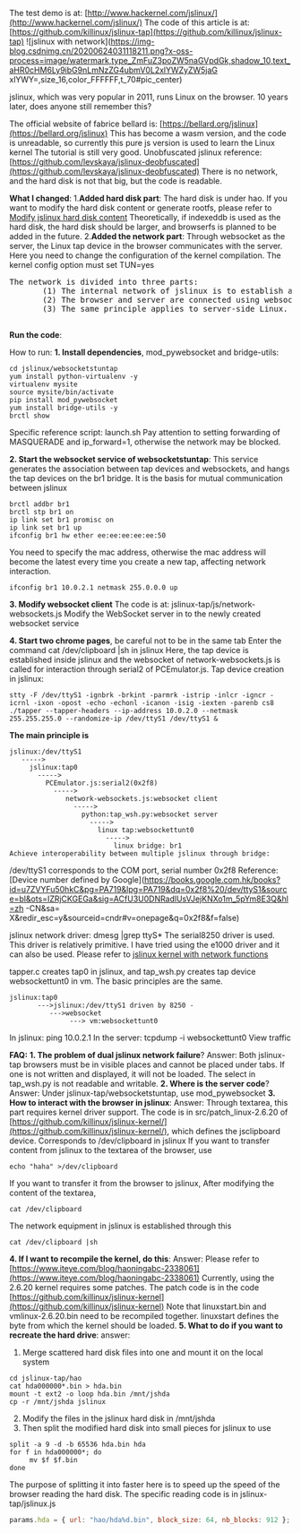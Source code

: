 The test demo is at: [http://www.hackernel.com/jslinux/](http://www.hackernel.com/jslinux/)
The code of this article is at: [https://github.com/killinux/jslinux-tap](https://github.com/killinux/jslinux-tap)
![jslinux with network](https://img-blog.csdnimg.cn/20200624031118211.png?x-oss-process=image/watermark,type_ZmFuZ3poZW5naGVpdGk,shadow_10,text_aHR0cHM6Ly9ibG9nLmNzZG4ubmV0L2xlYWZyZW5jaG xlYWY=,size_16,color_FFFFFF,t_70#pic_center)

jslinux, which was very popular in 2011, runs Linux on the browser. 10 years later, does anyone still remember this?

The official website of fabrice bellard is: [https://bellard.org/jslinux](https://bellard.org/jslinux) This has become a wasm version, and the code is unreadable, so currently this pure js version is used to learn the Linux kernel The tutorial is still very good.
Unobfuscated jslinux reference: [https://github.com/levskaya/jslinux-deobfuscated](https://github.com/levskaya/jslinux-deobfuscated)
  There is no network, and the hard disk is not that big, but the code is readable.
 
 
**What I changed**:
1.**Added hard disk part**:
The hard disk is under hao. If you want to modify the hard disk content or generate rootfs, please refer to [Modify jslinux hard disk content](https://www.iteye.com/blog/haoningabc-2240076)
Theoretically, if indexeddb is used as the hard disk, the hard disk should be larger, and browserfs is planned to be added in the future.
2.**Added the network part**: Through websocket as the server, the Linux tap device in the browser communicates with the server. Here you need to change the configuration of the kernel compilation. The kernel config option must set TUN=yes
<pre>
The network is divided into three parts:
       (1) The internal network of jslinux is to establish a tap device and interact with the /dev/ttyS1 device. This is the part where jslinux interacts with the browser, similar to /dev/clipboard interacting with textare on the browser. The code to establish the tap device is [tap Code link](https://www.iteye.com/blog/haoningabc-2436305)
       (2) The browser and server are connected using websocket
       (3) The same principle applies to server-side Linux. A bridge is established. One end of the tap device is tied to the bridge and the other end is connected to the websocket.
  </pre>


**Run the code**:

How to run:
**1. Install dependencies**, mod_pywebsocket and bridge-utils:
```shell
cd jslinux/websocketstuntap
yum install python-virtualenv -y
virtualenv mysite
source mysite/bin/activate
pip install mod_pywebsocket
yum install bridge-utils -y
brctl show
```
Specific reference script: launch.sh
Pay attention to setting forwarding of MASQUERADE and ip_forward=1, otherwise the network may be blocked.

**2. Start the websocket service of websocketstuntap**: This service generates the association between tap devices and websockets, and hangs the tap devices on the br1 bridge. It is the basis for mutual communication between jslinux
```shell
brctl addbr br1
brctl stp br1 on
ip link set br1 promisc on
ip link set br1 up
ifconfig br1 hw ether ee:ee:ee:ee:ee:50
```
You need to specify the mac address, otherwise the mac address will become the latest every time you create a new tap, affecting network interaction.
```shell
ifconfig br1 10.0.2.1 netmask 255.0.0.0 up
```
**3. Modify websocket client**
The code is at: jslinux-tap/js/network-websockets.js
Modify the WebSocket server in to the newly created websocket service

**4. Start two chrome pages**, be careful not to be in the same tab
Enter the command cat /dev/clipboard |sh in jslinux
Here, the tap device is established inside jslinux and the websocket of network-websockets.js is called for interaction through serial2 of PCEmulator.js.
Tap device creation in jslinux:
```shell
stty -F /dev/ttyS1 -ignbrk -brkint -parmrk -istrip -inlcr -igncr -icrnl -ixon -opost -echo -echonl -icanon -isig -iexten -parenb cs8
./tapper --tapper-headers --ip-address 10.0.2.0 --netmask 255.255.255.0 --randomize-ip /dev/ttyS1 /dev/ttyS1 &
```


**The main principle is**
```shell
jslinux:/dev/ttyS1
   ----->
     jslinux:tap0
       ----->
         PCEmulator.js:serial2(0x2f8)
           ----->
              network-websockets.js:websocket client
                ----->
                  python:tap_wsh.py:websocket server
                    ----->
                      linux tap:websockettunt0
                        ----->
                          linux bridge: br1
Achieve interoperability between multiple jslinux through bridge:
```


/dev/ttyS1 corresponds to the COM port, serial number 0x2f8
Reference: [Device number defined by Google](https://books.google.com.hk/books?id=u7ZVYFu50hkC&pg=PA719&lpg=PA719&dq=0x2f8%20/dev/ttyS1&source=bl&ots=IZRjCKGEGa&sig=ACfU3U0DNRadlUsVJejKNXo1m_5pYm8E3Q&hl=zh -CN&sa= X&redir_esc=y&sourceid=cndr#v=onepage&q=0x2f8&f=false)

jslinux network driver:
dmesg |grep ttyS*
The serial8250 driver is used. This driver is relatively primitive. I have tried using the e1000 driver and it can also be used. Please refer to [jslinux kernel with network functions](https://www.iteye.com/blog/haoningabc-2338061)

tapper.c creates tap0 in jslinux, and tap_wsh.py creates tap device websockettunt0 in vm. The basic principles are the same.
```shell
jslinux:tap0
       --->jslinux:/dev/ttyS1 driven by 8250 -
          --->websocket
               ---> vm:websockettunt0
```

In jslinux: ping 10.0.2.1
In the server: tcpdump -i websockettunt0 View traffic


**FAQ:**
**1. The problem of dual jslinux network failure**?
Answer: Both jslinux-tap browsers must be in visible places and cannot be placed under tabs. If one is not written and displayed, it will not be loaded. The select in tap_wsh.py is not readable and writable.
**2. Where is the server code**?
Answer: Under jslinux-tap/websocketstuntap, use mod_pywebsocket
**3. How to interact with the browser in jslinux**:
Answer: Through textarea, this part requires kernel driver support.
The code is in src/patch_linux-2.6.20 of [https://github.com/killinux/jslinux-kernel/](https://github.com/killinux/jslinux-kernel/), which defines the jsclipboard device. Corresponds to /dev/clipboard in jslinux
If you want to transfer content from jslinux to the textarea of the browser, use
```shell
echo "haha" >/dev/clipboard
```
If you want to transfer it from the browser to jslinux,
After modifying the content of the textarea,
```shell
cat /dev/clipboard
```
The network equipment in jslinux is established through this
```shell
cat /dev/clipboard |sh
```
**4. If I want to recompile the kernel, do this**:
Answer: Please refer to [https://www.iteye.com/blog/haoningabc-2338061](https://www.iteye.com/blog/haoningabc-2338061)
Currently, using the 2.6.20 kernel requires some patches. The patch code is in the code [https://github.com/killinux/jslinux-kernel](https://github.com/killinux/jslinux-kernel)
Note that linuxstart.bin and vmlinux-2.6.20.bin need to be recompiled together. linuxstart defines the byte from which the kernel should be loaded.
**5. What to do if you want to recreate the hard drive**:
answer:
1. Merge scattered hard disk files into one and mount it on the local system
```shell
cd jslinux-tap/hao
cat hda000000*.bin > hda.bin
mount -t ext2 -o loop hda.bin /mnt/jshda
cp -r /mnt/jshda jslinux
```
2. Modify the files in the jslinux hard disk in /mnt/jshda
3. Then split the modified hard disk into small pieces for jslinux to use
```shell
split -a 9 -d -b 65536 hda.bin hda
for f in hda000000*; do
     mv $f $f.bin
done
```
The purpose of splitting it into faster here is to speed up the speed of the browser reading the hard disk.
The specific reading code is in jslinux-tap/jslinux.js
```javascript
params.hda = { url: "hao/hda%d.bin", block_size: 64, nb_blocks: 912 };
```
